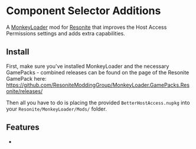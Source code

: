 Component Selector Additions
============================

A [MonkeyLoader](https://github.com/MonkeyModdingTroop/MonkeyLoader) mod for [Resonite](https://resonite.com/) that improves the Host Access Permissions settings and adds extra capabilities.

## Install
First, make sure you've installed MonkeyLoader and the necessary GamePacks - combined releases can be found on the page of the Resonite GamePack here: https://github.com/ResoniteModdingGroup/MonkeyLoader.GamePacks.Resonite/releases/

Then all you have to do is placing the provided `BetterHostAccess.nupkg` into your `Resonite/MonkeyLoader/Mods/` folder.  

## Features

* 

